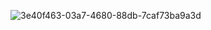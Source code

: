 ![3e40f463-03a7-4680-88db-7caf73ba9a3d](https://user-images.githubusercontent.com/81548049/163833703-5e0d37fe-729a-4f59-8953-2912209ff082.jpg)
